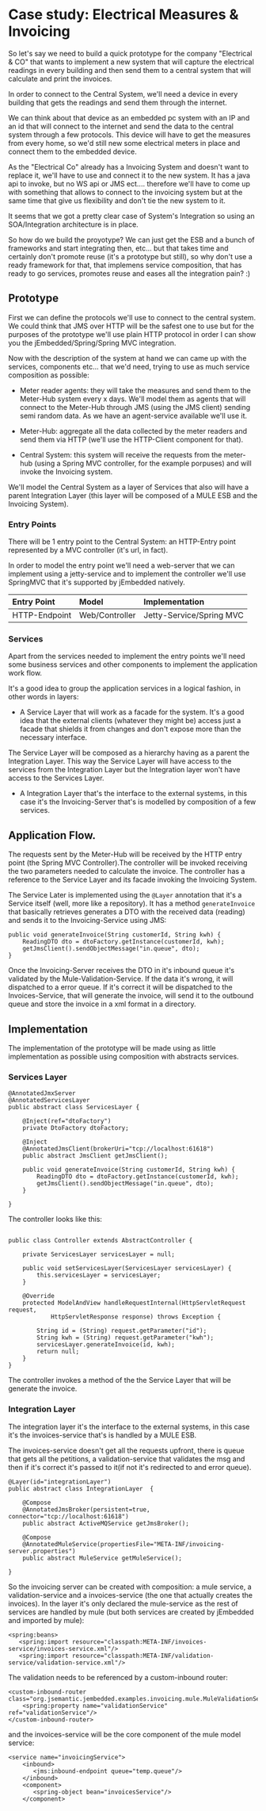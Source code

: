 # Case study: Electrical Measures & Invoicing #

So let's say we need to build a quick prototype for the company "Electrical & CO" that wants to implement a new system that will capture the electrical readings in every building and then send them to a central system that will calculate and print the invoices.

In order to connect to the Central System, we'll need a device in every building that gets the readings and send them through the internet.

We can think about that device as an embedded pc system with an IP and an id that will connect to the internet and send the data to the central system through a few protocols. This device will have to get the measures from every home, so we'd still new some electrical meters in place and connect them to the embedded device.

As the "Electrical Co" already has a Invoicing System and doesn't want to replace it, we'll have to use and connect it to the new system. It has a java api to invoke, but no WS api or JMS ect.... therefore we'll have to come up with something that allows to connect to the invoicing system but at the same time that give us flexibility and don't tie the new system to it.

It seems that we got a pretty clear case of System's Integration so using an SOA/Integration architecture is in place.

So how do we build the proyotype? We can just get the ESB and a bunch of frameworks and start integrating then, etc... but that takes time and certainly don't promote reuse (it's a prototype but still), so why don't use a ready framework for that, that implemens service composition, that has ready to go services, promotes reuse and eases all the integration pain? :)


## Prototype ##

First we can define the protocols we'll use to connect to the central system. We could think that JMS over HTTP will be the safest one to use but for the purposes of the prototype we'll use plain HTTP protocol in order I can show you the jEmbedded/Spring/Spring MVC integration.

Now with the description of the system at hand we can came up with the services, components etc... that we'd need, trying to use as much service composition as possible:

  * Meter reader agents: they will take the measures and send them to the Meter-Hub system every x days. We'll model them as agents that will connect to the Meter-Hub through JMS (using the JMS client) sending semi random data. As we have an agent-service available we'll use it.

  * Meter-Hub: aggregate all the data collected by the meter readers and send them via HTTP (we'll use the HTTP-Client component for that).

  * Central System: this system will receive the requests from the meter-hub (using a Spring MVC controller, for the example porpuses) and will invoke the Invoicing system.

We'll model the Central System as a layer of Services that also will have a parent Integration Layer (this layer will be composed of a MULE ESB and the Invoicing System).


### Entry Points ###

There will be 1 entry point to the Central System: an HTTP-Entry point represented by a MVC controller (it's url, in fact).

In order to model the entry point we'll need a web-server that we can implement using a jetty-service and to implement the controller we'll use SpringMVC that it's supported by jEmbedded natively.


| **Entry Point** | **Model** | **Implementation** |
|:----------------|:----------|:-------------------|
| HTTP-Endpoint   | Web/Controller | Jetty-Service/Spring MVC |

### Services ###

Apart from the services needed to implement the entry points we'll need some business services and other components to implement the application work flow.

It's a good idea to group the application services in a logical fashion, in other words in layers:

- A Service Layer that will work as a facade for the system. It's a good idea that the external clients (whatever they might be) access just a facade that shields it from changes and don't expose more than the necessary interface.

The Service Layer will be composed as a hierarchy having as a parent the Integration Layer. This way the Service Layer will have access to the services from the Integration Layer but the Integration layer won't have access to the Services Layer.

- A Integration Layer that's the interface to the external systems, in this case it's the Invoicing-Server that's is modelled by composition of a few services.


## Application Flow. ##

The requests sent by the Meter-Hub will be received by the HTTP entry point (the Spring MVC Controller).The controller will be invoked receiving the two parameters needed to calculate the invoice. The controller has a reference to the Service Layer and its facade invoking the Invoicing System.

The Service Later is implemented using the `@Layer` annotation that it's a Service itself (well, more like a repository). It has a method `generateInvoice` that basically retrieves generates a DTO with the received data (reading) and sends it to the Invoicing-Service using JMS:

```
public void generateInvoice(String customerId, String kwh) {
    ReadingDTO dto = dtoFactory.getInstance(customerId, kwh);
    getJmsClient().sendObjectMessage("in.queue", dto);
}
```


Once the Invoicing-Server receives the DTO in it's inbound queue it's validated by the Mule-Validation-Service. If the data it's wrong, it will dispatched to a error queue. If it's correct it will be dispatched to the Invoices-Service, that will generate the invoice, will send it to the outbound queue and store the invoice in a xml format in a directory.

## Implementation ##

The implementation of the prototype will be made using as little implementation as possible using composition with abstracts services.


### Services Layer ###

```
@AnnotatedJmxServer
@AnnotatedServicesLayer
public abstract class ServicesLayer {
	
	@Inject(ref="dtoFactory")
	private DtoFactory dtoFactory;
	
	@Inject
	@AnnotatedJmsClient(brokerUri="tcp://localhost:61618")
	public abstract JmsClient getJmsClient();
	
	public void generateInvoice(String customerId, String kwh) {
		ReadingDTO dto = dtoFactory.getInstance(customerId, kwh);
		getJmsClient().sendObjectMessage("in.queue", dto);
	}
	
}
```


The controller looks like this:

```

public class Controller extends AbstractController {

	private ServicesLayer servicesLayer = null;

	public void setServicesLayer(ServicesLayer servicesLayer) {
		this.servicesLayer = servicesLayer;
	}

	@Override
	protected ModelAndView handleRequestInternal(HttpServletRequest request,
			HttpServletResponse response) throws Exception {
	
		String id = (String) request.getParameter("id");
		String kwh = (String) request.getParameter("kwh");
		servicesLayer.generateInvoice(id, kwh);
		return null;
	}
}
```

The controller invokes a method of the the Service Layer that will be generate the invoice.


### Integration Layer ###

The integration layer it's the interface to the external systems, in this case it's the invoices-service that's is handled by a MULE ESB.

The invoices-service doesn't get all the requests upfront, there is queue that gets all the petitions, a validation-service that validates the msg and then if it's correct it's passed to it(if not it's redirected to and error queue).

```
@Layer(id="integrationLayer")
public abstract class IntegrationLayer  {
	
	@Compose
	@AnnotatedJmsBroker(persistent=true, connector="tcp://localhost:61618")
	public abstract ActiveMQService getJmsBroker();
	
	@Compose
	@AnnotatedMuleService(propertiesFile="META-INF/invoicing-server.properties")
	public abstract MuleService getMuleService();

}
```


So the invoicing server can be created with composition: a mule service, a validation-service and a invoices-service (the one that actually creates the invoices). In the layer it's only declared the mule-service as the rest of services are handled by mule (but both services are created by jEmbedded and imported by mule):

```
<spring:beans>
   <spring:import resource="classpath:META-INF/invoices-service/invoices-service.xml"/>
   <spring:import resource="classpath:META-INF/validation-service/validation-service.xml"/>
```

The validation needs to be referenced by a custom-inbound router:
```
<custom-inbound-router 						class="org.jsemantic.jembedded.examples.invoicing.mule.MuleValidationService">
    <spring:property name="validationService" ref="validationService"/>
</custom-inbound-router>
```

and the invoices-service will be the core component of the mule model service:

```
<service name="invoicingService">
	<inbound>
	   <jms:inbound-endpoint queue="temp.queue"/>
	</inbound>
	<component>
	   <spring-object bean="invoicesService"/>
	</component>
```